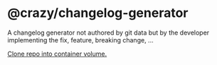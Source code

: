 # @crazy/changelog-generator

A changelog generator not authored by git data but by the developer implementing the fix, feature, breaking change, ...

[Clone repo into container volume.](https://vscode.dev/redirect?url=vscode://ms-vscode-remote.remote-containers/cloneInVolume?url=https://github.com/lemke-ethan/changelog-generator.git)